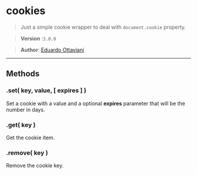 # cookies

> Just a simple cookie wrapper to deal with `document.cookie` property.

>**Version** :`3.0.0`

>**Author**: [Eduardo Ottaviani](//github.com/Javiani)

---


## Methods

### .set( key, value, [ expires ] )

Set a cookie with a value and a optional **expires** parameter that will be the number in days.

### .get( key )

Get the cookie item.

### .remove( key )

Remove the cookie key.
